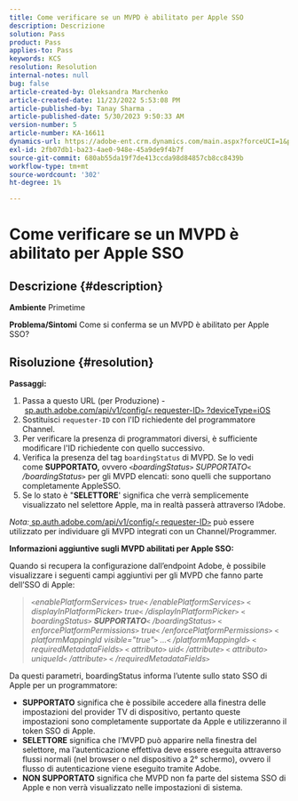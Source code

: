 ```yaml
---
title: Come verificare se un MVPD è abilitato per Apple SSO
description: Descrizione
solution: Pass
product: Pass
applies-to: Pass
keywords: KCS
resolution: Resolution
internal-notes: null
bug: false
article-created-by: Oleksandra Marchenko
article-created-date: 11/23/2022 5:53:08 PM
article-published-by: Tanay Sharma .
article-published-date: 5/30/2023 9:50:33 AM
version-number: 5
article-number: KA-16611
dynamics-url: https://adobe-ent.crm.dynamics.com/main.aspx?forceUCI=1&pagetype=entityrecord&etn=knowledgearticle&id=6021c6ae-576b-ed11-9561-6045bd006b25
exl-id: 2fb07db1-ba23-4ae0-948e-45a9de9f4b7f
source-git-commit: 680ab55da19f7de413ccda98d84857cb8cc8439b
workflow-type: tm+mt
source-wordcount: '302'
ht-degree: 1%

---
```


# Come verificare se un MVPD è abilitato per Apple SSO

## Descrizione {#description}

<b>Ambiente</b>
Primetime


<b>Problema/Sintomi</b>
Come si conferma se un MVPD è abilitato per Apple SSO?


## Risoluzione {#resolution}

<b>Passaggi:</b>
1. Passa a questo URL (per Produzione) - [sp.auth.adobe.com/api/v1/config/`<` requester-ID`>` ?deviceType=iOS](http://sp.auth.adobe.com/api/v1/config/ABC?deviceType=iOS)
2. Sostituisci `requester-ID` con l&#39;ID richiedente del programmatore Channel\.
3. Per verificare la presenza di programmatori diversi, è sufficiente modificare l&#39;ID richiedente con quello successivo.
4. Verifica la presenza del tag `boardingStatus` di<b> </b>MVPD. Se lo vedi come <b>SUPPORTATO,</b> ovvero *`<`boardingStatus`>` SUPPORTATO`<` /boardingStatus`>`* per gli MVPD elencati: sono quelli che supportano completamente AppleSSO.
5. Se lo stato è &quot;<b>SELETTORE</b>&#39; significa che verrà semplicemente visualizzato nel selettore Apple, ma in realtà passerà attraverso l’Adobe.


*Nota:*[ sp.auth.adobe.com/api/v1/config/`<` requester-ID`>`](http://sp.auth.adobe.com/api/v1/config/ABC?deviceType=iOS) può essere utilizzato per individuare gli MVPD integrati con un Channel/Programmer.

<b>Informazioni aggiuntive sugli MVPD abilitati per Apple SSO:</b>

Quando si recupera la configurazione dall’endpoint Adobe, è possibile visualizzare i seguenti campi aggiuntivi per gli MVPD che fanno parte dell’SSO di Apple:


> *`<`enablePlatformServices`>` true`<` /enablePlatformServices`>`
> `<` displayInPlatformPicker`>` true`<` /displayInPlatformPicker`>`
> `<` boardingStatus`>` <b>SUPPORTATO</b>`<` /boardingStatus`>`
> `<` enforcePlatformPermissions`>` true`<` /enforcePlatformPermissions`>`
> `<` platformMappingId visible=&quot;true&quot;`>` ...`<` /platformMappingId`>`
> `<` requiredMetadataFields`>`
> `<` attributo`>` uid`<` /attribute`>`
> `<` attributo`>` uniqueId`<` /attribute`>`
> `<` /requiredMetadataFields`>`*


&#x200B;Da questi parametri, boardingStatus&#x200B; informa l’utente sullo stato SSO di Apple per un programmatore:

- <b>SUPPORTATO</b>&#x200B; significa che è possibile accedere alla finestra delle impostazioni del provider TV di dispositivo, pertanto queste impostazioni sono completamente supportate da Apple e utilizzeranno il token SSO di Apple.
- <b>SELETTORE</b>&#x200B; significa che l’MVPD può apparire nella finestra del selettore, ma l’autenticazione effettiva deve essere eseguita attraverso flussi normali (nel browser o nel dispositivo a 2° schermo), ovvero il flusso di autenticazione viene eseguito tramite Adobe.
- <b>NON SUPPORTATO</b>&#x200B; significa che MVPD non fa parte del sistema SSO di Apple e non verrà visualizzato nelle impostazioni di sistema.
